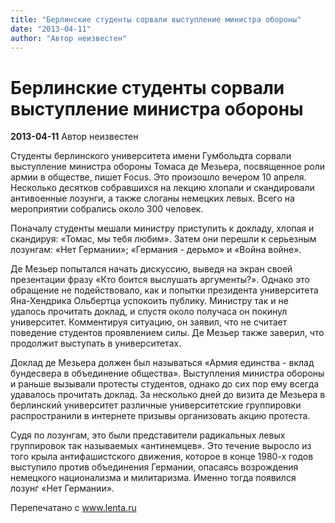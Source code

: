 ```yaml
---
title: "Берлинские студенты сорвали выступление министра обороны"
date: "2013-04-11"
author: "Автор неизвестен"
---
```


# Берлинские студенты сорвали выступление министра обороны

**2013-04-11** Автор неизвестен

Студенты берлинского университета имени Гумбольдта сорвали выступление министра обороны Томаса де Мезьера, посвященное роли армии в обществе, пишет Focus. Это произошло вечером 10 апреля. Несколько десятков собравшихся на лекцию хлопали и скандировали антивоенные лозунги, а также слоганы немецких левых. Всего на мероприятии собрались около 300 человек.

Поначалу студенты мешали министру приступить к докладу, хлопая и скандируя: «Томас, мы тебя любим». Затем они перешли к серьезным лозунгам: «Нет Германии»; «Германия - дерьмо» и «Война войне».

Де Мезьер попытался начать дискуссию, выведя на экран своей презентации фразу «Кто боится выслушать аргументы?». Однако это обращение не подействовало, как и попытки президента университета Яна-Хендрика Ольбертца успокоить публику. Министру так и не удалось прочитать доклад, и спустя около получаса он покинул университет. Комментируя ситуацию, он заявил, что не считает поведение студентов проявлением силы. Де Мезьер также заверил, что продолжит выступать в университетах.

Доклад де Мезьера должен был называться «Армия единства - вклад бундесвера в объединение общества». Выступления министра обороны и раньше вызывали протесты студентов, однако до сих пор ему всегда удавалось прочитать доклад. За несколько дней до визита де Мезьера в берлинский университет различные университетские группировки распространили в интернете призывы организовать акцию протеста.

Судя по лозунгам, это были представители радикальных левых группировок так называемых «антинемцев». Это течение выросло из того крыла антифашистского движения, которое в конце 1980-х годов выступило против объединения Германии, опасаясь возрождения немецкого национализма и милитаризма. Именно тогда появился лозунг «Нет Германии».

Перепечатано с www.lenta.ru